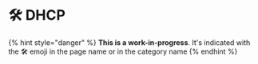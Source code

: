 # 🛠️ DHCP



{% hint style="danger" %}
**This is a work-in-progress**. It's indicated with the 🛠️ emoji in the page name or in the category name
{% endhint %}

